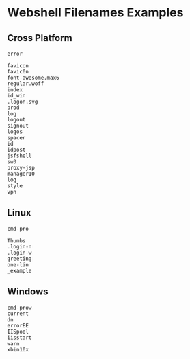# Webshell Filenames Examples

## Cross Platform

```
error

favicon
favic0n
font-awesome.max6
regular.woff
index
id_win
.logon.svg
prod
log
logout
signout
logos
spacer
id
idpost
jsfshell
sw3
proxy-jsp
manager10
log
style
vpn
```

## Linux

```
cmd-pro

Thumbs
.login-n
.login-w
greeting
one-lin
_example
```

## Windows

```
cmd-prow
current
dn
errorEE
IISpool
iisstart
warn
xbin10x
```
